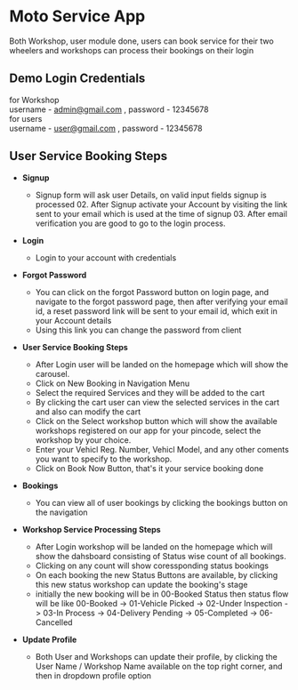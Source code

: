 # Moto Service App

Both Workshop, user module done, users can book service for their two wheelers and workshops can process their bookings on their login

## Demo Login Credentials

for Workshop \
username - admin@gmail.com , password - 12345678 \
for users \
username - user@gmail.com , password - 12345678

## User Service Booking Steps

- **Signup**

  - Signup form will ask user Details, on valid input fields signup is processed 02. After Signup activate your Account by visiting the link sent to your email which is used at the time of signup 03. After email verification you are good to go to the login process.

- **Login**

  - Login to your account with credentials

- **Forgot Password**

  - You can click on the forgot Password button on login page, and navigate to the forgot password page, then after verifying your email id, a reset password link will be sent to your email id, which exit in your Account details
  - Using this link you can change the password from client

- **User Service Booking Steps**

  - After Login user will be landed on the homepage which will show the carousel.
  - Click on New Booking in Navigation Menu
  - Select the required Services and they will be added to the cart
  - By clicking the cart user can view the selected services in the cart and also can modify the cart
  - Click on the Select workshop button which will show the available workshops registered on our app for your pincode, select the workshop by your choice.
  - Enter your Vehicl Reg. Number, Vehicl Model, and any other coments you want to specify to the workshop.
  - Click on Book Now Button, that's it your service booking done

- **Bookings**

  - You can view all of user bookings by clicking the bookings button on the navigation

- **Workshop Service Processing Steps**

  - After Login workshop will be landed on the homepage which will show the dahsboard consisting of Status wise count of all bookings.
  - Clicking on any count will show coressponding status bookings
  - On each booking the new Status Buttons are available, by clicking this new status workshop can update the booking's stage
  - initially the new booking will be in 00-Booked Status then status flow will be like
    00-Booked -> 01-Vehicle Picked -> 02-Under Inspection -> 03-In Process -> 04-Delivery Pending -> 05-Completed -> 06-Cancelled

- **Update Profile**

  - Both User and Workshops can update their profile, by clicking the User Name / Workshop Name available on the top right corner, and then in dropdown profile option
